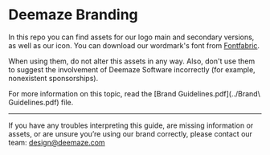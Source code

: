 # Deemaze Branding

In this repo you can find assets for our logo main and secondary versions, as well as our icon.
You can download our wordmark's font from [Fontfabric](http://www.fontfabric.com/prime-free-font/).

When using them, do not alter this assets in any way. Also, don't use them to suggest the involvement of Deemaze Software incorrectly (for example, nonexistent sponsorships).

For more information on this topic, read the [Brand Guidelines.pdf](../Brand\ Guidelines.pdf) file.

___

If you have any troubles interpreting this guide, are missing information or assets, or are unsure you’re using our brand correctly, please contact our team: design@deemaze.com
